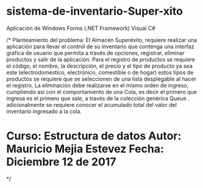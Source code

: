 # sistema-de-inventario-Super-xito
Aplicación de Windows Forms (.NET Framework) Visual C#

/*
Planteamiento del problema:
El Almacén Superéxito, requiere realizar una aplicación para llevar el control de su inventario 
que contenga una interfaz gráfica de usuario que permita a través de opciones, registrar, eliminar
productos y salir de la aplicación. Para el registro de productos se requiere el código, el nombre,
la descripción, el precio y el tipo de producto ya sea este (electrodoméstico, electrónico, 
comestible o de hogar) estos tipos de productos se requiere que se seleccionen de una lista
desplegable al hacer el registro. La eliminación debe realizarse en el mismo orden de ingreso,
cumpliendo así con el comportamiento de una Cola, es decir el primero que ingresa es el primero
que sale, a través de la colección genérica Queue <T>. adicionalmente se requiere conocer el 
acumulado total del valor del inventario ingresado a la cola.

Curso: Estructura de datos
Autor: Mauricio Mejia Estevez
Fecha: Diciembre 12 de 2017
===========================================================================================
*/
